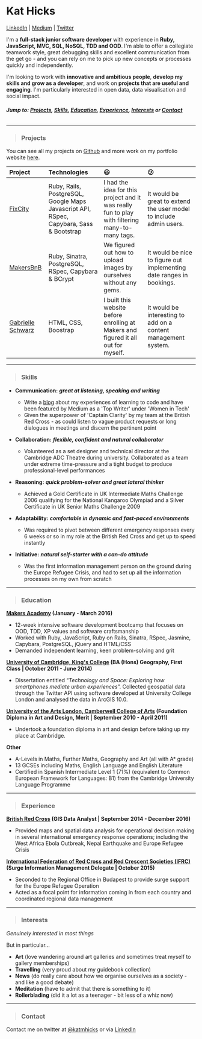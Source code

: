 # Kat Hicks
[LinkedIn](https://uk.linkedin.com/in/hickskat) | [Medium](https://medium.com/@katmhicks/) | [Twitter](https://twitter.com/katmhicks)


I'm a **full-stack junior software developer** with experience in **Ruby, JavaScript, MVC, SQL, NoSQL, TDD and OOD**. I'm able to offer a collegiate teamwork style, great debugging skills and excellent communication from the get go - and you can rely on me to pick up new concepts or processes quickly and independently.

I'm looking to work with **innovative and ambitious people**, **develop my skills and grow as a developer**, and work on **projects that are useful and engaging**. I'm particularly interested in open data, data visualisation and social impact.

###### **Jump to: [Projects](#projects), [Skills](#skills), [Education](#education), [Experience](#experience), [Interests](#interests) or [Contact](#contact)**

---

> ### Projects

You can see all my projects on [Github](https://github.com/KatHicks) and more work on my portfolio website [here](http://kathicks.co.uk).

| Project                                             |Technologies| :smiley:     | :confused:  |
| :------------------------------------------------- |:------------|:------------|:-----------|
| [FixCity](https://github.com/KatHicks/fix-city)     | Ruby, Rails, PostgreSQL, Google Maps Javascript API, RSpec, Capybara, Sass & Bootstrap | I had the idea for this project and it was really fun to play with filtering many-to-many tags.| It would be great to extend the user model to include admin users. |
| [MakersBnB](https://github.com/KatHicks/makersbnb)  | Ruby, Sinatra, PostgreSQL, RSpec, Capybara & BCrypt | We figured out how to upload images by ourselves without any gems.      | It would be nice to figure out implementing date ranges in bookings.|
| [Gabrielle Schwarz](http://gabrielleschwarz.co.uk)  | HTML, CSS, Boostrap | I built this website before enrolling at Makers and figured it all out for myself.      | It would be interesting to add on a content management system.|

---

> ### Skills

* **Communication:** ***great at listening, speaking and writing***
  * Write a [blog](https://medium.com/@katmhicks/) about my experiences of learning to code and have been featured by Medium as a 'Top Writer' under 'Women in Tech'
  * Given the superpower of 'Captain Clarity' by my team at the British Red Cross - as could listen to vague product requests or long dialogues in meetings and discern the pertinent point


* **Collaboration:** ***flexible, confident and natural collaborator***
  * Volunteered as a set designer and technical director at the Cambridge ADC Theatre during university. Collaborated as a team under extreme time-pressure and a tight budget to produce professional-level performances


* **Reasoning:** ***quick problem-solver and great lateral thinker***
  * Achieved a Gold Certificate in UK Intermediate Maths Challenge 2006 qualifying for the National Kangaroo Olympiad and a Silver Certificate in UK Senior Maths Challenge 2009


* **Adaptability:** ***comfortable in dynamic and fast-paced environments***
  * Was required to pivot between different emergency responses every 6 weeks or so in my role at the British Red Cross and get up to speed instantly


* **Initiative:** ***natural self-starter with a can-do attitude***
  * Was the first information management person on the ground during the Europe Refugee Crisis, and had to set up all the information processes on my own from scratch

---

> ### Education

**[Makers Academy](http://www.makersacademy.com/) (January - March 2016)**
* 12-week intensive software development bootcamp that focuses on OOD, TDD, XP values and software craftsmanship
* Worked with Ruby, JavaScript, Ruby on Rails, Sinatra, RSpec, Jasmine, Capybara, PostgreSQL, jQuery and HTML/CSS
* Demanded independent learning, keen problem-solving and grit


**[University of Cambridge, King's College](http://www.kings.cam.ac.uk/) (BA (Hons) Geography, First Class | October 2011 - June 2014)**
* Dissertation entitled “*Technology and Space: Exploring how smartphones mediate urban experiences*”. Collected geospatial data through the Twitter API using software developed at University College London and analysed the data in ArcGIS 10.0.


**[University of the Arts London, Camberwell College of Arts](http://www.arts.ac.uk/camberwell/) (Foundation Diploma in Art and Design, Merit | September 2010 - April 2011)**
* Undertook a foundation diploma in art and design before taking up my place at Cambridge.


**Other**
* A-Levels in Maths, Further Maths, Geography and Art (all with A* grade)
* 13 GCSEs including Maths, English Language and English Literature
* Certified in Spanish Intermediate Level 1 (71%) (equivalent to Common European Framework for Languages: B1) from the Cambridge University Language Programme

---

> ### Experience

**[British Red Cross](http://www.redcross.org.uk/) (GIS Data Analyst | September 2014 - December 2016)**

* Provided maps and spatial data analysis for operational decision making in several international emergency response operations; including the West Africa Ebola Outbreak, Nepal Earthquake and Europe Refugee Crisis

**[International Federation of Red Cross and Red Crescent Societies (IFRC)](http://www.ifrc.org/) (Surge Information Management Delegate | October 2015)**

* Seconded to the Regional Office in Budapest to provide surge support for the Europe Refugee Operation
* Acted as a focal point for information coming in from each country and coordinated regional data management

---

> ### Interests

*Genuinely interested in most things*

But in particular...
- **Art** (love wandering around art galleries and sometimes treat myself to gallery memberships)
- **Travelling** (very proud about my guidebook collection)
- **News** (do really care about how we organise ourselves as a society - and like a good debate)
- **Meditation** (have to admit that there is something to it)
- **Rollerblading** (did it a lot as a teenager - bit less of a whiz now)

---

> ### Contact

Contact me on twitter at [@katmhicks](https://twitter.com/katmhicks) or via [LinkedIn](https://uk.linkedin.com/in/hickskat)
